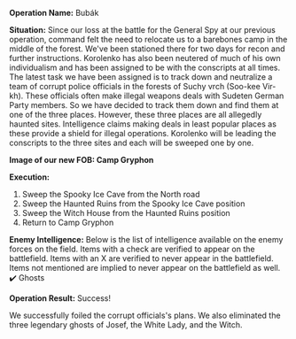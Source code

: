 __Operation Name:__ Bubák

__Situation:__ Since our loss at the battle for the General Spy at our previous operation, command felt the need to relocate us to a barebones camp in the middle of the forest. We've been stationed there for two days for recon and further instructions. Korolenko has also been neutered of much of his own individualism and has been assigned to be with the conscripts at all times. The latest task we have been assigned is to track down and neutralize a team of corrupt police officials in the forests of Suchy vrch (Soo-kee Vir-kh). These officials often make illegal weapons deals with Sudeten German Party members. So we have decided to track them down and find them at one of the three places. However, these three places are all allegedly haunted sites. Intelligence claims making deals in least popular places as these provide a shield for illegal operations. Korolenko will be leading the conscripts to the three sites and each will be sweeped one by one.

__Image of our new FOB: Camp Gryphon__

__Execution:__
1. Sweep the Spooky Ice Cave from the North road
2. Sweep the Haunted Ruins from the Spooky Ice Cave position
3. Sweep the Witch House from the Haunted Ruins position
4. Return to Camp Gryphon

__Enemy Intelligence:__
Below is the list of intelligence available on the enemy forces on the field. Items with a check are verified to appear on the battlefield. Items with an X are verified to never appear in the battlefield. Items not mentioned are implied to never appear on the battlefield as well.
:heavy_check_mark: Ghosts

__Operation Result:__ Success!

We successfully foiled the corrupt officials's plans. We also eliminated the three legendary ghosts of Josef, the White Lady, and the Witch.
